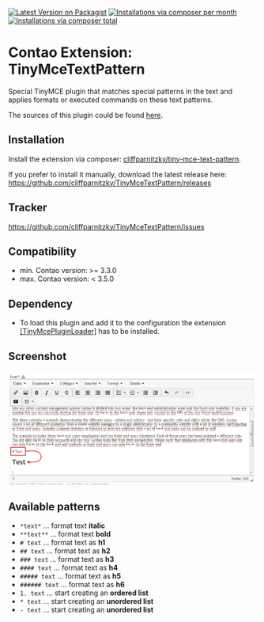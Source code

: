 [![Latest Version on Packagist](http://img.shields.io/packagist/v/cliffparnitzky/tiny-mce-text-pattern.svg?style=flat)](https://packagist.org/packages/cliffparnitzky/tiny-mce-text-pattern)
[![Installations via composer per month](http://img.shields.io/packagist/dm/cliffparnitzky/tiny-mce-text-pattern.svg?style=flat)](https://packagist.org/packages/cliffparnitzky/tiny-mce-text-pattern)
[![Installations via composer total](http://img.shields.io/packagist/dt/cliffparnitzky/tiny-mce-text-pattern.svg?style=flat)](https://packagist.org/packages/cliffparnitzky/tiny-mce-text-pattern)

Contao Extension: TinyMceTextPattern
====================================

Special TinyMCE plugin that matches special patterns in the text and applies formats or executed commands on these text patterns.

The sources of this plugin could be found [here](http://www.tinymce.com/wiki.php/Plugin:textpattern).


Installation
------------

Install the extension via composer: [cliffparnitzky/tiny-mce-text-pattern](https://packagist.org/packages/cliffparnitzky/tiny-mce-text-pattern).

If you prefer to install it manually, download the latest release here: https://github.com/cliffparnitzky/TinyMceTextPattern/releases


Tracker
-------

https://github.com/cliffparnitzky/TinyMceTextPattern/issues


Compatibility
-------------

- min. Contao version: >= 3.3.0
- max. Contao version: <  3.5.0


Dependency
----------

- To load this plugin and add it to the configuration the extension [[TinyMcePluginLoader]](https://github.com/cliffparnitzky/TinyMcePluginLoader) has to be installed.


Screenshot
----------

![Screenshot](screenshot.jpg)


Available patterns
------------------

- `*text*` ... format text **italic**
- `**text**` ... format text **bold**
- `# text` ... format text as **h1**
- `## text` ... format text as **h2**
- `### text` ... format text as **h3**
- `#### text` ... format text as **h4**
- `##### text` ... format text as **h5**
- `###### text` ... format text as **h6**
- `1. text` ... start creating an **ordered list**
- `* text` ... start creating an **unordered list**
- `- text` ... start creating an **unordered list**